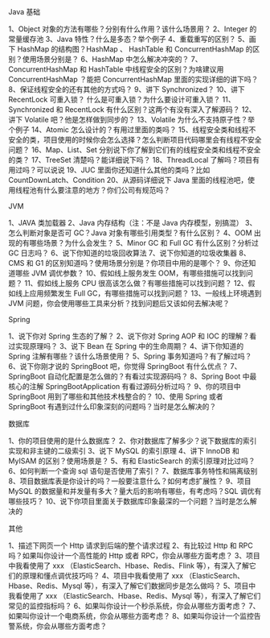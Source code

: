 Java 基础

1、Object 对象的方法有哪些？分别有什么作用？该什么场景用？
2、Integer 的常量缓存池
3、Java 特性？什么是多态？举个例子
4、重载重写的区别？
5、画下 HashMap 的结构图？HashMap 、 HashTable 和 ConcurrentHashMap 的区别？使用场景分别是？
6、HashMap 中怎么解决冲突的？
7、ConcurrentHashMap 和 HashTable 中线程安全的区别？为啥建议用 ConcurrentHashMap ？能把 ConcurrentHashMap 里面的实现详细的讲下吗？
8、保证线程安全的还有其他的方式吗？
9、讲下 Synchronized？
10、讲下 RecentLock 可重入锁？ 什么是可重入锁？为什么要设计可重入锁？
11、Synchronized 和 RecentLock 有什么区别？这两个有没有深入了解源码？
12、讲下 Volatile 吧？他是怎样做到同步的？
13、Volatile 为什么不支持原子性？举个例子
14、Atomic 怎么设计的？有用过里面的类吗？
15、线程安全类和线程不安全的类，项目使用的时候你会怎么选择？怎么判断项目代码哪里会有线程不安全问题？
16、Map、List、Set 分别说下你了解到它们有的线程安全类和线程不安全的类？
17、TreeSet 清楚吗？能详细说下吗？
18、ThreadLocal 了解吗？项目有用过吗？可以说说
19、JUC 里面你还知道什么其他的类吗？比如 CountDownLatch、Condition
20、从源码详细说下 Java 里面的线程池吧，使用线程池有什么要注意的地方？你们公司有规范吗？

JVM

1、JAVA 类加载器
2、Java 内存结构（注：不是 Java 内存模型，别搞混）
3、怎么判断对象是否可 GC？Java 对象有哪些引用类型？有什么区别？
4、OOM 出现的有哪些场景？为什么会发生？
5、Minor GC 和 Full GC 有什么区别？分析过 GC 日志吗？
6、说下你知道的垃圾回收算法
7、说下你知道的垃圾收集器
8、CMS 和 G1 的区别知道吗？使用场景分别是？你项目中用的是哪个？
9、你还知道哪些 JVM 调优参数？
10、假如线上服务发生 OOM，有哪些措施可以找到问题？
11、假如线上服务 CPU 很高该怎么做？有哪些措施可以找到问题？
12、假如线上应用频繁发生 Full GC，有哪些措施可以找到问题？
13、一般线上环境遇到 JVM 问题，你会使用哪些工具来分析？找到问题后又该如何去解决呢？

Spring

1、说下你对 Spring 生态的了解？
2、说下你对 Spring AOP 和 IOC 的理解？看过实现原理吗？
3、说下 Bean 在 Spring 中的生命周期？
4、讲下你知道的 Spring 注解有哪些？该什么场景使用？
5、Spring 事务知道吗？有了解过吗？
6、说下你刚才说的 SpringBoot 吧，你觉得 SpringBoot 有什么优点？
7、SpringBoot 自动化配置是怎么做的？有看过实现源码吗？
8、Spring Boot 中最核心的注解 SpringBootApplication 有看过源码分析过吗？
9、你的项目中 SpringBoot 用到了哪些和其他技术栈整合的？
10、使用 Spring 或者 SpringBoot 有遇到过什么印象深刻的问题吗？当时是怎么解决的？

数据库

1、你的项目使用的是什么数据库？
2、你对数据库了解多少？说下数据库的索引实现和非主键的二级索引
3、说下 MySQL 的索引原理
4、讲下 InnoDB 和 MyISAM 的区别？使用场景是？
5、有和 ElasticSearch 的索引原理对比过吗？
6、如何判断一个查询 sql 语句是否使用了索引？
7、数据库事务特性和隔离级别
8、项目数据库表是你设计的吗？一般要注意什么？如何考虑扩展性？
9、项目 MySQL 的数据量和并发量有多大？量大后的影响有哪些，有考虑吗？SQL 调优有哪些技巧？
10、说下你项目里面关于数据库印象最深的一个问题？当时是怎么解决的

其他

1、描述下网页一个 Http 请求到后端的整个请求过程
2、有比较过 Http 和 RPC 吗？如果叫你设计一个高性能的 Http 或者 RPC，你会从哪些方面考虑？
3、项目中我看使用了 xxx （ElasticSearch、Hbase、Redis、Flink 等），有深入了解它们的原理和懂点调优技巧吗？
4、项目中我看使用了 xxx （ElasticSearch、Hbase、Redis、Mysql 等），有深入了解它们数据同步是怎么做吗？
5、项目中我看使用了 xxx （ElasticSearch、Hbase、Redis、Mysql 等），有深入了解它们常见的监控指标吗？
6、如果叫你设计一个秒杀系统，你会从哪些方面考虑？
7、如果叫你设计一个电商系统，你会从哪些方面考虑？
8、如果叫你设计一个监控告警系统，你会从哪些方面考虑？
